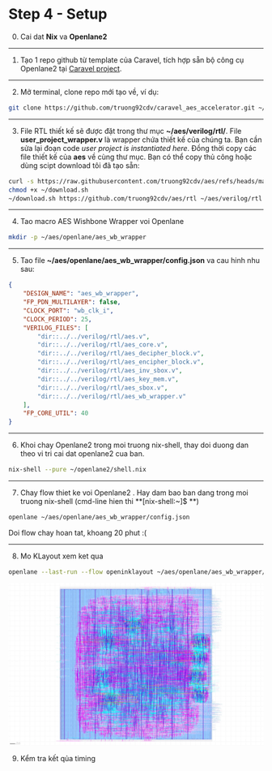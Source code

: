 # Step 4 - Setup

0. Cai dat **Nix** va **Openlane2**

---

1. Tạo 1 repo github từ template của Caravel, tích hợp sẵn bộ công cụ Openlane2 tại [Caravel project](https://github.com/efabless/caravel_user_project_ol2/generate).

---

2. Mở terminal, clone repo mới tạo về, ví dụ:
```sh
git clone https://github.com/truong92cdv/caravel_aes_accelerator.git ~/aes
```

---

3. File RTL thiết kế sẽ được đặt trong thư mục **~/aes/verilog/rtl/**. File **user_project_wrapper.v** là wrapper chứa thiết kế của chúng ta. Bạn cần sửa lại đoạn code *user project is instantiated  here*. Đồng thời copy các file thiết kế của **aes** về cùng thư mục. Bạn có thể copy thủ công hoặc dùng scipt download tôi đã tạo sẵn:
```sh
curl -s https://raw.githubusercontent.com/truong92cdv/aes/refs/heads/main/script/download.sh ~/download.sh
chmod +x ~/download.sh
~/download.sh https://github.com/truong92cdv/aes/rtl ~/aes/verilog/rtl
```

---

4. Tao macro AES Wishbone Wrapper voi Openlane
```sh
mkdir -p ~/aes/openlane/aes_wb_wrapper
```

---

5. Tao file **~/aes/openlane/aes_wb_wrapper/config.json** va cau hinh nhu sau:
```json
{
    "DESIGN_NAME": "aes_wb_wrapper",
    "FP_PDN_MULTILAYER": false,
    "CLOCK_PORT": "wb_clk_i",
    "CLOCK_PERIOD": 25,
    "VERILOG_FILES": [
        "dir::../../verilog/rtl/aes.v",
        "dir::../../verilog/rtl/aes_core.v",
        "dir::../../verilog/rtl/aes_decipher_block.v",
        "dir::../../verilog/rtl/aes_encipher_block.v",
        "dir::../../verilog/rtl/aes_inv_sbox.v",
        "dir::../../verilog/rtl/aes_key_mem.v",
        "dir::../../verilog/rtl/aes_sbox.v",
        "dir::../../verilog/rtl/aes_wb_wrapper.v"
    ],
    "FP_CORE_UTIL": 40
}
```

---

6. Khoi chay Openlane2 trong moi truong nix-shell, thay doi duong dan theo vi tri cai dat openlane2 cua ban.
```sh
nix-shell --pure ~/openlane2/shell.nix
```

---

7. Chay flow thiet ke voi Openlane2 . Hay dam bao ban dang trong moi truong nix-shell (cmd-line hien thi **[nix-shell:~]$ **)
```sh
openlane ~/aes/openlane/aes_wb_wrapper/config.json
```
Doi flow chay hoan tat, khoang 20 phut :(

---

8. Mo KLayout xem ket qua
```sh
openlane --last-run --flow openinklayout ~/aes/openlane/aes_wb_wrapper/config.json
```

![4_klayout_1](images/4_klayout_1.png)

9. Kểm tra kết qủa timing